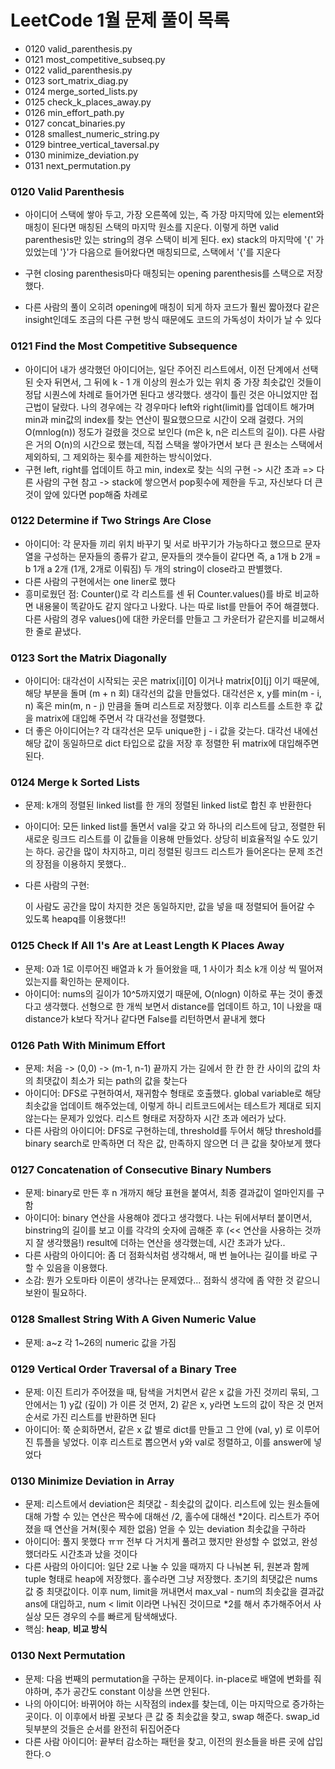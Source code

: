 # LeetCode 1월 문제 풀이 목록
- 0120 valid_parenthesis.py
- 0121 most_competitive_subseq.py
- 0122 valid_parenthesis.py
- 0123 sort_matrix_diag.py
- 0124 merge_sorted_lists.py
- 0125 check_k_places_away.py
- 0126 min_effort_path.py
- 0127 concat_binaries.py
- 0128 smallest_numeric_string.py
- 0129 bintree_vertical_taversal.py
- 0130 minimize_deviation.py
- 0131 next_permutation.py


### 0120 Valid Parenthesis
- 아이디어
    스택에 쌓아 두고, 가장 오른쪽에 있는, 즉 가장 마지막에 있는 element와 매칭이 된다면 매칭된 스택의 마지막 원소를 지운다. 이렇게 하면 valid parenthesis만 있는 string의 경우 스택이 비게 된다.
    ex) stack의 마지막에 '{' 가 있었는데 '}'가 다음으로 들어왔다면 매칭되므로, 스택에서 '{'를 지운다

- 구현
    closing parenthesis마다 매칭되는 opening parenthesis를 스택으로 저장했다.
- 다른 사람의 풀이
    오히려 opening에 매칭이 되게 하자 코드가 훨씬 짧아졌다
    같은 insight인데도 조금의 다른 구현 방식 때문에도 코드의 가독성이 차이가 날 수 있다

### 0121 Find the Most Competitive Subsequence
- 아이디어
    내가 생각했던 아이디어는, 일단 주어진 리스트에서, 이전 단계에서 선택된 숫자 뒤면서, 그 뒤에 k - 1 개 이상의 원소가 있는 위치 중 가장 최솟값인 것들이 정답 시퀀스에 차례로 들어가면 된다고 생각했다. 생각이 틀린 것은 아니었지만 접근법이 달랐다. 나의 경우에는 각 경우마다 left와 right(limit)를 업데이트 해가며 min과 min값의 index를 찾는 연산이 필요했으므로 시간이 오래 걸렸다. 거의 O(mnlog(n)) 정도가 걸렸을 것으로 보인다 (m은 k, n은 리스트의 길이).
    다른 사람은 거의 O(n)의 시간으로 했는데, 직접 스택을 쌓아가면서 보다 큰 원소는 스택에서 제외하되, 그 제외하는 횟수를 제한하는 방식이었다.
- 구현
    left, right를 업데이트 하고 min, index로 찾는 식의 구현 -> 시간 초과
    =>
    다른 사람의 구현 참고 -> stack에 쌓으면서 pop횟수에 제한을 두고, 자신보다 더 큰 것이 앞에 있다면 pop해줌 차례로

### 0122 Determine if Two Strings Are Close
- 아이디어:
    각 문자들 끼리 위치 바꾸기 및 서로 바꾸기가 가능하다고 했으므로 문자열을 구성하는 문자들의 종류가 같고, 문자들의 갯수들이 같다면 즉, a 1개 b 2개 = b 1개 a 2개 (1개, 2개로 이뤄짐) 두 개의 string이 close라고 판별했다.
- 다른 사람의 구현에서는 one liner로 했다
- 흥미로웠던 점:
    Counter()로 각 리스트를 센 뒤 Counter.values()를 바로 비교하면 내용물이 똑같아도 같지 않다고 나왔다. 나는 따로 list를 만들어 주어 해결했다. 다른 사람의 경우 values()에 대한 카운터를 만들고 그 카운터가 같은지를 비교해서 한 줄로 끝냈다.

### 0123 Sort the Matrix Diagonally
- 아이디어:
    대각선이 시작되는 곳은 matrix[i][0] 이거나 matrix[0][j] 이기 때문에, 해당 부분을 돌며 (m + n 회) 대각선의 값을 만들었다.
    대각선은 x, y를 min(m - i, n) 혹은 min(m, n - j) 만큼을 돌며 리스트로 저장했다. 이후 리스트를 소트한 후 값을 matrix에 대입해 주면서 각 대각선을 정렬했다.
- 더 좋은 아이디어는?
    각 대각선은 모두 unique한 j - i 값을 갖는다. 대각선 내에선 해당 값이 동일하므로 dict 타입으로 값을 저장 후 정렬한 뒤 matrix에 대입해주면 된다.

### 0124 Merge k Sorted Lists
- 문제: k개의 정렬된 linked list를 한 개의 정렬된 linked list로 합친 후 반환한다
- 아이디어:
    모든 linked list를 돌면서 val을 갖고 와 하나의 리스트에 담고, 정렬한 뒤 새로운 링크드 리스트를 이 값들을 이용해 만들었다.
    상당히 비효율적일 수도 있기는 하다. 공간을 많이 차지하고, 미리 정렬된 링크드 리스트가 들어온다는 문제 조건의 장점을 이용하지 못했다..
- 다른 사람의 구현: 

    이 사람도 공간을 많이 차지한 것은 동일하지만, 값을 넣을 때 정렬되어 들어갈 수 있도록 heapq를 이용했다!!

### 0125 Check If All 1's Are at Least Length K Places Away
- 문제: 0과 1로 이루어진 배열과 k 가 들어왔을 때, 1 사이가 최소 k개 이상 씩 떨어져 있는지를 확인하는 문제이다.
- 아이디어: nums의 길이가 10^5까지였기 때문에, O(nlogn) 이하로 푸는 것이 좋겠다고 생각했다. 선형으로 한 개씩 보면서 distance를 업데이트 하고, 1이 나왔을 때 distance가 k보다 작거나 같다면 False를 리턴하면서 끝내게 했다

### 0126 Path With Minimum Effort
- 문제: 처음 -> (0,0) -> (m-1, n-1) 끝까지 가는 길에서 한 칸 한 칸 사이의 값의 차의 최댓값이 최소가 되는 path의 값을 찾는다
- 아이디어: DFS로 구현하여서, 재귀함수 형태로 호출했다. global variable로 해당 최솟값을 업데이트 해주었는데, 이렇게 하니 리트코드에서는 테스트가 제대로 되지 않는다는 문제가 있었다. 리스트 형태로 저장하자 시간 초과 에러가 났다.
- 다른 사람의 아이디어: DFS로 구현하는데, threshold를 두어서 해당 threshold를 binary search로 만족하면 더 작은 값, 만족하지 않으면 더 큰 값을 찾아보게 했다

### 0127 Concatenation of Consecutive Binary Numbers
- 문제: binary로 만든 후 n 개까지 해당 표현을 붙여서, 최종 결과값이 얼마인지를 구함
- 아이디어: binary 연산을 사용해야 겠다고 생각했다. 나는 뒤에서부터 붙이면서, binstring의 길이를 보고 이를 각각의 숫자에 곱해준 후 (<< 연산을 사용하는 것까지 잘 생각했음!) result에 더하는 연산을 생각했는데, 시간 초과가 났다..
- 다른 사람의 아이디어: 좀 더 점화식처럼 생각해서, 매 번 늘어나는 길이를 바로 구할 수 있음을 이용했다. 
- 소감: 뭔가 오토마타 이론이 생각나는 문제였다... 점화식 생각에 좀 약한 것 같으니 보완이 필요하다.

### 0128 Smallest String With A Given Numeric Value
- 문제: a~z 각 1~26의 numeric 값을 가짐

### 0129 Vertical Order Traversal of a Binary Tree
- 문제: 이진 트리가 주어졌을 때, 탐색을 거치면서 같은 x 값을 가진 것끼리 묶되, 그 안에서는 1) y값 (깊이) 가 이른 것 먼저, 2) 같은 x, y라면 노드의 값이 작은 것 먼저 순서로 가진 리스트를 반환하면 된다
- 아이디어: 쭉 순회하면서, 같은 x 값 별로 dict를 만들고 그 안에 (val, y) 로 이루어진 튜플을 넣었다. 이후 리스트로 뽑으면서 y와 val로 정렬하고, 이를 answer에 넣었다

### 0130 Minimize Deviation in Array
- 문제: 리스트에서 deviation은 최댓값 - 최솟값의 값이다. 리스트에 있는 원소들에 대해 가할 수 있는 연산은 짝수에 대해선 /2, 홀수에 대해선 *2이다. 리스트가 주어졌을 때 연산을 거쳐(횟수 제한 없음) 얻을 수 있는 deviation 최솟값을 구하라
- 아이디어: 풀지 못했다 ㅠㅠ 전부 다 거치게 풀려고 했지만 완성할 수 없었고, 완성 했더라도 시간초과 났을 것이다
- 다른 사람의 아이디어: 일단 2로 나눌 수 있을 때까지 다 나눠본 뒤, 원본과 함께 tuple 형태로 heap에 저장했다. 홀수라면 그냥 저장했다. 초기의 최댓값은 nums 값 중 최댓값이다. 이후 num, limit을 꺼내면서 max_val - num의 최솟값을 결과값 ans에 대입하고, num < limit 이라면 나눠진 것이므로 *2를 해서 추가해주어서 사실상 모든 경우의 수를 빠르게 탐색해냈다.
- 핵심: **heap**, **비교 방식**

### 0130 Next Permutation
- 문제: 다음 번째의 permutation을 구하는 문제이다. in-place로 배열에 변화를 줘야하며, 추가 공간도 constant 이상을 쓰면 안된다.
- 나의 아이디어: 바뀌어야 하는 시작점의 index를 찾는데, 이는 마지막으로 증가하는 곳이다. 이 이후에서 바뀔 곳보다 큰 값 중 최솟값을 찾고, swap 해준다. swap_id 뒷부분의 것들은 순서를 완전히 뒤집어준다
- 다른 사람 아이디어: 끝부터 감소하는 패턴을 찾고, 이전의 원소들을 바른 곳에 삽입한다.ㅇ